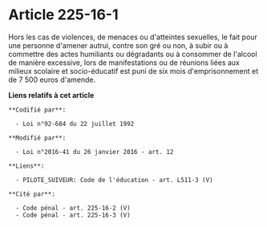 # Article 225-16-1

Hors les cas de violences, de menaces ou d'atteintes sexuelles, le fait pour une personne d'amener autrui, contre son gré ou
non, à subir ou à commettre des actes humiliants ou dégradants ou à consommer de l'alcool de manière excessive, lors de
manifestations ou de réunions liées aux milieux scolaire et socio-éducatif est puni de six mois d'emprisonnement et de 7 500
euros d'amende.

**Liens relatifs à cet article**

	**Codifié par**:

	  - Loi n°92-684 du 22 juillet 1992

	**Modifié par**:

	  - Loi n°2016-41 du 26 janvier 2016 - art. 12

	**Liens**:

	  - PILOTE_SUIVEUR: Code de l'éducation - art. L511-3 (V)

	**Cité par**:

	  - Code pénal - art. 225-16-2 (V)
	  - Code pénal - art. 225-16-3 (V)
